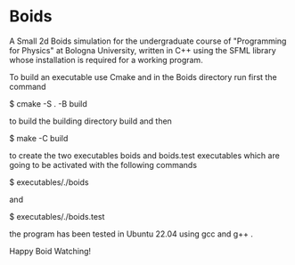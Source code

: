 # Boids
A Small 2d Boids simulation for the undergraduate course of "Programming for Physics" at   Bologna University,
written in C++ using the SFML library whose installation is required for a working program.

To build an executable use Cmake and in the Boids directory run first the command

$ cmake -S . -B build

to build the building directory build and then

$ make -C build

to create the two executables boids and boids.test executables which are going to be activated with the following commands

$ executables/./boids

and

$ executables/./boids.test

the program has been tested in Ubuntu 22.04 using gcc and g++ .


Happy Boid Watching!


